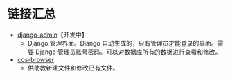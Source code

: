 # 链接汇总

- [django-admin](http://166.111.223.64:28000/admin)【开发中】
    - Django 管理界面。Django 自动生成的，只有管理员才能登录的界面。需要 Django 管理员账号密码。可以对数据库所有的数据进行查看和修改。
- [cos-browser](https://cosbrowser.cloud.tencent.com/login)
    - 供助教新建文件和修改已有文件。
